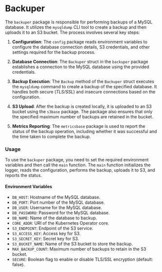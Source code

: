 # Backuper

The `backuper` package is responsible for performing backups of a MySQL database. It utilizes the `mysqldump` CLI tool to create a backup and then uploads it to an S3 bucket. The process involves several key steps:

1. **Configuration**: The `config` package reads environment variables to configure the database connection details, S3 credentials, and other settings required for the backup process.

2. **Database Connection**: The `Backuper` struct in the `backuper` package establishes a connection to the MySQL database using the provided credentials.

3. **Backup Execution**: The `Backup` method of the `Backuper` struct executes the `mysqldump` command to create a backup of the specified database. It handles both secure (_TLS/SSL_) and insecure connections based on the configuration.

4. **S3 Upload**: After the backup is created locally, it is uploaded to an S3 bucket using the `s3base` package. The package also ensures that only the specified maximum number of backups are retained in the bucket.

5. **Metrics Reporting**: The `metricsbase` package is used to report the status of the backup operation, including whether it was successful and the time taken to complete the backup.

### Usage

To use the `backuper` package, you need to set the required environment variables and then call the `main` function. The `main` function initializes the logger, reads the configuration, performs the backup, uploads it to S3, and reports the status.

#### Environment Variables

- `DB_HOST`: Hostname of the MySQL database.
- `DB_PORT`: Port number of the MySQL database.
- `DB_USER`: Username for the MySQL database.
- `DB_PASSWORD`: Password for the MySQL database.
- `DB_NAME`: Name of the database to backup.
- `CORE_ADDR`: URI of the Kubernetes Operator core.
- `S3_ENDPOINT`: Endpoint of the S3 service.
- `S3_ACCESS_KEY`: Access key for S3.
- `S3_SECRET_KEY`: Secret key for S3.
- `S3_BUCKET_NAME`: Name of the S3 bucket to store the backup.
- `MAX_BACKUP_COUNT`: Maximum number of backups to retain in the S3 bucket.
- `SECURE`: Boolean flag to enable or disable TLS/SSL encryption (default: false).
